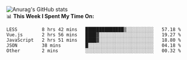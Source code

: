
![Anurag's GitHub stats](https://github-readme-stats.vercel.app/api?username=supergczh&show_icons=true&theme=radical)
<br />
📊 **This Week I Spent My Time On:**

<!--START_SECTION:waka-->
```text
LESS         8 hrs 42 mins   ██████████████▒░░░░░░░░░░   57.18 % 
Vue.js       2 hrs 56 mins   ████▓░░░░░░░░░░░░░░░░░░░░   19.27 % 
JavaScript   2 hrs 51 mins   ████▓░░░░░░░░░░░░░░░░░░░░   18.80 % 
JSON         38 mins         █░░░░░░░░░░░░░░░░░░░░░░░░   04.18 % 
Other        2 mins          ░░░░░░░░░░░░░░░░░░░░░░░░░   00.32 % 
```
<!--END_SECTION:waka-->
